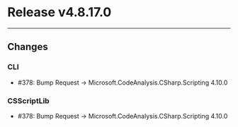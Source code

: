# Release v4.8.17.0

---

## Changes

### CLI
- #378: Bump Request -> Microsoft.CodeAnalysis.CSharp.Scripting 4.10.0


### CSScriptLib
- #378: Bump Request -> Microsoft.CodeAnalysis.CSharp.Scripting 4.10.0

